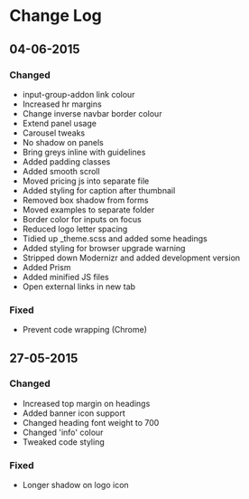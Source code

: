 # Change Log

## 04-06-2015
### Changed
- input-group-addon link colour
- Increased hr margins
- Change inverse navbar border colour
- Extend panel usage
- Carousel tweaks
- No shadow on panels
- Bring greys inline with guidelines
- Added padding classes
- Added smooth scroll
- Moved pricing js into separate file
- Added styling for caption after thumbnail
- Removed box shadow from forms
- Moved examples to separate folder
- Border color for inputs on focus
- Reduced logo letter spacing
- Tidied up _theme.scss and added some headings
- Added styling for browser upgrade warning
- Stripped down Modernizr and added development version
- Added Prism
- Added minified JS files
- Open external links in new tab

### Fixed
- Prevent code wrapping (Chrome) 


## 27-05-2015
### Changed
- Increased top margin on headings
- Added banner icon support
- Changed heading font weight to 700
- Changed 'info' colour
- Tweaked code styling

### Fixed
- Longer shadow on logo icon
